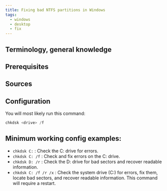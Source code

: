 ```yaml
---
title: Fixing bad NTFS partitions in Windows
tags:
  - windows
  - desktop
  - fix
---
```

Terminology, general knowledge
---


Prerequisites
---


Sources
---


Configuration
---
You will most likely run this command:

```powershell
chkdsk <drive> /f
```

Minimum working config examples:
---
- `chkdsk C:` : Check the C: drive for errors.
- `chkdsk C: /f` : Check and fix errors on the C: drive.
- `chkdsk D: /r` : Check the D: drive for bad sectors and recover readable information.
- `chkdsk C: /f /r /x` : Check the system drive (C:) for errors, fix them, locate bad sectors, and recover readable information. This command will require a restart.
